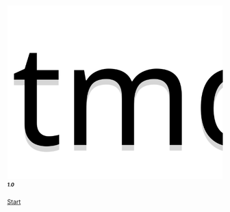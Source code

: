 ##### ![logo](_media/tmd_logo.svg)<small>1.0</small>

<!-- # My knowledge for you <small>1.0</small> -->

<!-- > A magical documentation site generator.

- Simple and lightweight
- No statically built html files
- Multiple themes -->

[Start](#Document)

<!-- background color -->

<!-- ![color](#ffffff) -->
